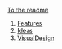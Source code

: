 
[To the readme](../README.md)

1. [Features](Features/Features.md)
2. [Ideas](Ideas/Ideas.md)
3. [VisualDesign](VisualDesign/VisualDesign.md)
